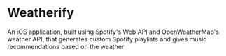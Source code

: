 # Weatherify
An iOS application, built using Spotify's Web API and OpenWeatherMap's weather API, that generates custom Spotify playlists and gives music recommendations based on the weather
